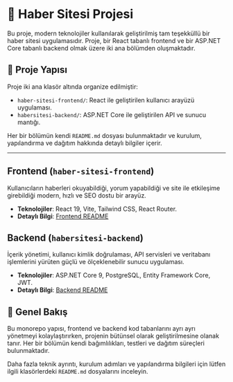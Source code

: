# 📰 Haber Sitesi Projesi

Bu proje, modern teknolojiler kullanılarak geliştirilmiş tam teşekküllü bir haber sitesi uygulamasıdır. Proje, bir React tabanlı frontend ve bir ASP.NET Core tabanlı backend olmak üzere iki ana bölümden oluşmaktadır.

## 📂 Proje Yapısı

Proje iki ana klasör altında organize edilmiştir:

-   `haber-sitesi-frontend/`: React ile geliştirilen kullanıcı arayüzü uygulaması.
-   `habersitesi-backend/`: ASP.NET Core ile geliştirilen API ve sunucu mantığı.

Her bir bölümün kendi `README.md` dosyası bulunmaktadır ve kurulum, yapılandırma ve dağıtım hakkında detaylı bilgiler içerir.

---

## Frontend (`haber-sitesi-frontend`)

Kullanıcıların haberleri okuyabildiği, yorum yapabildiği ve site ile etkileşime girebildiği modern, hızlı ve SEO dostu bir arayüz.

-   **Teknolojiler**: React 19, Vite, Tailwind CSS, React Router.
-   **Detaylı Bilgi**: [Frontend README](./haber-sitesi-frontend/README.md)

## Backend (`habersitesi-backend`)

İçerik yönetimi, kullanıcı kimlik doğrulaması, API servisleri ve veritabanı işlemlerini yürüten güçlü ve ölçeklenebilir sunucu uygulaması.

-   **Teknolojiler**: ASP.NET Core 9, PostgreSQL, Entity Framework Core, JWT.
-   **Detaylı Bilgi**: [Backend README](./habersitesi-backend/README.md)

## 🚀 Genel Bakış

Bu monorepo yapısı, frontend ve backend kod tabanlarını ayrı ayrı yönetmeyi kolaylaştırırken, projenin bütünsel olarak geliştirilmesine olanak tanır. Her bir bölümün kendi bağımlılıkları, testleri ve dağıtım süreçleri bulunmaktadır.

Daha fazla teknik ayrıntı, kurulum adımları ve yapılandırma bilgileri için lütfen ilgili klasörlerdeki `README.md` dosyalarını inceleyin.
